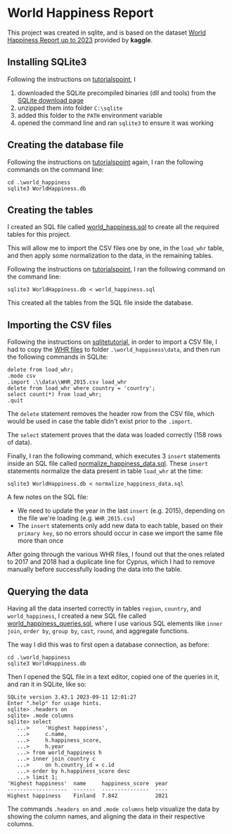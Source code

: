 # World Happiness Report

This project was created in sqlite, and is based on the dataset [World Happiness Report up to 2023](https://www.kaggle.com/datasets/sazidthe1/global-happiness-scores-and-factors) provided by **kaggle**.

## Installing SQLite3

Following the instructions on [tutorialspoint](https://www.tutorialspoint.com/sqlite/sqlite_installation.htm), I
1. downloaded the SQLite precompiled binaries (dll and tools) from the [SQLite download page](https://www.sqlite.org/download.html)
2. unzipped them into folder `C:\sqlite`
3. added this folder to the `PATH` environment variable
4. opened the command line and ran `sqlite3` to ensure it was working

## Creating the database file

Following the instructions on [tutorialspoint](https://www.tutorialspoint.com/sqlite/sqlite_create_database.htm) again, I ran the following commands on the command line:

```
cd .\world_happiness
sqlite3 WorldHappiness.db
```

## Creating the tables

I created an SQL file called [world_happiness.sql](./world_happiness.sql) to create all the required tables for this project.

This will allow me to import the CSV files one by one, in the `load_whr` table, and then apply some normalization to the data, in the remaining tables.

Following the instructions on [tutorialspoint](https://www.tutorialspoint.com/sqlite/sqlite_create_database.htm), I ran the following command on the command line:

```
sqlite3 WorldHappiness.db < world_happiness.sql
```

This created all the tables from the SQL file inside the database.

## Importing the CSV files

Following the instructions on [sqlitetutorial](https://www.sqlitetutorial.net/sqlite-import-csv/), in order to import a CSV file, I had to copy the [WHR files](https://www.kaggle.com/datasets/sazidthe1/global-happiness-scores-and-factors/download?datasetVersionNumber=1) to folder `.\world_happiness\data`, and then run the following commands in SQLite:

```
delete from load_whr;
.mode csv
.import .\\data\\WHR_2015.csv load_whr
delete from load_whr where country = 'country';
select count(*) from load_whr;
.quit
```

The `delete` statement removes the header row from the CSV file, which would be used in case the table didn't exist prior to the `.import`.

The `select` statement proves that the data was loaded correctly (158 rows of data).

Finally, I ran the following command, which executes 3 `insert` statements inside an SQL file called [normalize_happiness_data.sql](./normalize_happiness_data.sql).
These `insert` statements normalize the data present in table `load_whr` at the time:

```
sqlite3 WorldHappiness.db < normalize_happiness_data.sql
```

A few notes on the SQL file:
- We need to update the year in the last `insert` (e.g. 2015), depending on the file we're loading (e.g. `WHR_2015.csv`)
- The `insert` statements only add new data to each table, based on their `primary key`, so no errors should occur in case we import the same file more than once

After going through the various WHR files, I found out that the ones related to 2017 and 2018 had a duplicate line for Cyprus, which I had to remove manually before successfully loading the data into the table.

## Querying the data

Having all the data inserted correctly in tables `region`, `country`, and `world_happiness`, I created a new SQL file called [world_happiness_queries.sql](./world_happiness_queries.sql), where I use various SQL elements like `inner join`, `order by`, `group by`, `cast`, `round`, and aggregate functions.

The way I did this was to first open a database connection, as before:

```
cd .\world_happiness
sqlite3 WorldHappiness.db
```

Then I opened the SQL file in a text editor, copied one of the queries in it, and ran it in SQLite, like so:

```
SQLite version 3.43.1 2023-09-11 12:01:27
Enter ".help" for usage hints.
sqlite> .headers on
sqlite> .mode columns
sqlite> select
   ...>     'Highest happiness',
   ...>     c.name,
   ...>     h.happiness_score,
   ...>     h.year
   ...> from world_happiness h
   ...> inner join country c
   ...>     on h.country_id = c.id
   ...> order by h.happiness_score desc
   ...> limit 1;
'Highest happiness'  name     happiness_score  year
-------------------  -------  ---------------  ----
Highest happiness    Finland  7.842            2021
```

The commands `.headers on` and `.mode columns` help visualize the data by showing the column names, and aligning the data in their respective columns.

